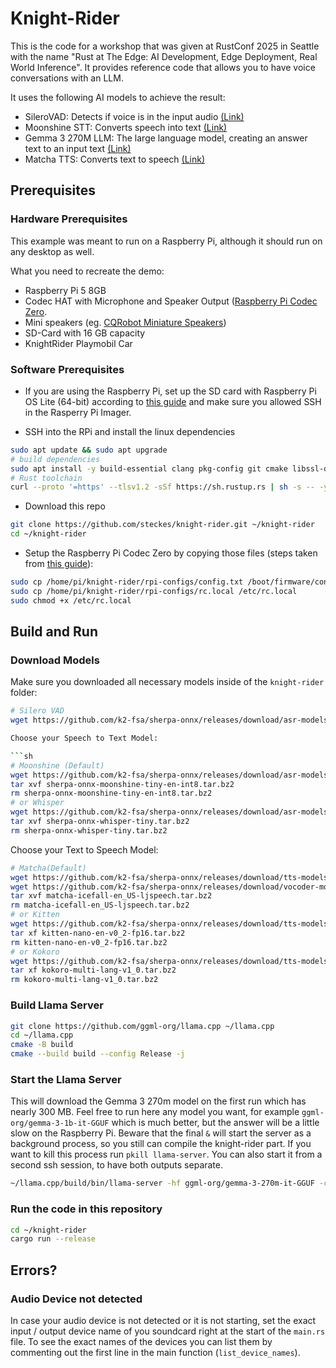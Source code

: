 # Knight-Rider

This is the code for a workshop that was given at RustConf 2025 in Seattle with the name "Rust at The Edge: AI Development, Edge Deployment, Real World Inference".
It provides reference code that allows you to have voice conversations with an LLM.

It uses the following AI models to achieve the result:

- SileroVAD: Detects if voice is in the input audio [(Link)](https://github.com/Sahl-AI/silero-vad)
- Moonshine STT: Converts speech into text [(Link)](https://github.com/moonshine-ai/moonshine)
- Gemma 3 270M LLM: The large language model, creating an answer text to an input text [(Link)](https://huggingface.co/google/gemma-3-270m)
- Matcha TTS: Converts text to speech [(Link)](https://github.com/ulutsoftlls/matchaTTS)

## Prerequisites

### Hardware Prerequisites

This example was meant to run on a Raspberry Pi, although it should run on any desktop as well.

What you need to recreate the demo:

- Raspberry Pi 5 8GB
- Codec HAT with Microphone and Speaker Output ([Raspberry Pi Codec Zero](https://www.raspberrypi.com/products/codec-zero/).
- Mini speakers (eg. [CQRobot Miniature Speakers](https://www.cqrobot.com/index.php?route=product/product&product_id=1465))
- SD-Card with 16 GB capacity
- KnightRider Playmobil Car

### Software Prerequisites

- If you are using the Raspberry Pi, set up the SD card with Raspberry Pi OS Lite (64-bit) according to [this guide](https://www.raspberrypi.com/documentation/computers/getting-started.html) and make sure you allowed SSH in the Rasperry Pi Imager.

- SSH into the RPi and install the linux dependencies

```sh
sudo apt update && sudo apt upgrade
# build dependencies
sudo apt install -y build-essential clang pkg-config git cmake libssl-dev libasound2-dev libcurl4-openssl-dev
# Rust toolchain
curl --proto '=https' --tlsv1.2 -sSf https://sh.rustup.rs | sh -s -- -y --profile minimal
```

- Download this repo

```sh
git clone https://github.com/steckes/knight-rider.git ~/knight-rider
cd ~/knight-rider
```

- Setup the Raspberry Pi Codec Zero by copying those files (steps taken from [this guide](https://www.raspberrypi.com/documentation/accessories/audio.html#configuration)):

```sh
sudo cp /home/pi/knight-rider/rpi-configs/config.txt /boot/firmware/config.txt
sudo cp /home/pi/knight-rider/rpi-configs/rc.local /etc/rc.local
sudo chmod +x /etc/rc.local
```

## Build and Run

### Download Models

Make sure you downloaded all necessary models inside of the `knight-rider` folder:

```sh
# Silero VAD
wget https://github.com/k2-fsa/sherpa-onnx/releases/download/asr-models/silero_vad.onnx ```

Choose your Speech to Text Model:

```sh
# Moonshine (Default)
wget https://github.com/k2-fsa/sherpa-onnx/releases/download/asr-models/sherpa-onnx-moonshine-tiny-en-int8.tar.bz2
tar xvf sherpa-onnx-moonshine-tiny-en-int8.tar.bz2
rm sherpa-onnx-moonshine-tiny-en-int8.tar.bz2
# or Whisper
wget https://github.com/k2-fsa/sherpa-onnx/releases/download/asr-models/sherpa-onnx-whisper-tiny.tar.bz2
tar xvf sherpa-onnx-whisper-tiny.tar.bz2
rm sherpa-onnx-whisper-tiny.tar.bz2
```

Choose your Text to Speech Model:

```sh
# Matcha(Default)
wget https://github.com/k2-fsa/sherpa-onnx/releases/download/tts-models/matcha-icefall-en_US-ljspeech.tar.bz2
wget https://github.com/k2-fsa/sherpa-onnx/releases/download/vocoder-models/hifigan_v2.onnx
tar xvf matcha-icefall-en_US-ljspeech.tar.bz2
rm matcha-icefall-en_US-ljspeech.tar.bz2
# or Kitten
wget https://github.com/k2-fsa/sherpa-onnx/releases/download/tts-models/kitten-nano-en-v0_2-fp16.tar.bz2
tar xf kitten-nano-en-v0_2-fp16.tar.bz2
rm kitten-nano-en-v0_2-fp16.tar.bz2
# or Kokoro
wget https://github.com/k2-fsa/sherpa-onnx/releases/download/tts-models/kokoro-multi-lang-v1_0.tar.bz2
tar xf kokoro-multi-lang-v1_0.tar.bz2
rm kokoro-multi-lang-v1_0.tar.bz2
```

### Build Llama Server

```sh
git clone https://github.com/ggml-org/llama.cpp ~/llama.cpp
cd ~/llama.cpp
cmake -B build
cmake --build build --config Release -j
```

### Start the Llama Server

This will download the Gemma 3 270m model on the first run which has nearly 300 MB.
Feel free to run here any model you want, for example `ggml-org/gemma-3-1b-it-GGUF` which is much better, but the answer will be a little slow on the Raspberry Pi.
Beware that the final `&` will start the server as a background process, so you still can compile the knight-rider part.
If you want to kill this process run `pkill llama-server`. You can also start it from a second ssh session, to have both outputs separate.

```sh
~/llama.cpp/build/bin/llama-server -hf ggml-org/gemma-3-270m-it-GGUF -c 0 -fa &
```

### Run the code in this repository

```sh
cd ~/knight-rider
cargo run --release
```

## Errors?

### Audio Device not detected

In case your audio device is not detected or it is not starting, set the exact input / output device name of you soundcard right at the start of the `main.rs` file.
To see the exact names of the devices you can list them by commenting out the first line in the main function (`list_device_names`).
